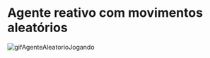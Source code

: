 # Agente reativo com movimentos aleatórios

![gifAgenteAleatorioJogando](https://github.com/thag0/Projeto-Wumpus-Inteligencia-Computacional/assets/91092364/2b6fd475-bd6c-4be7-b184-bb84cf8cdaa6)
